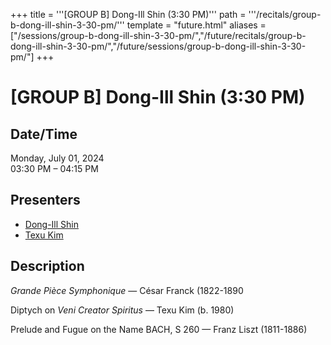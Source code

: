 +++
title = '''[GROUP B] Dong-Ill Shin (3:30 PM)'''
path = '''/recitals/group-b-dong-ill-shin-3-30-pm/'''
template = "future.html"
aliases = ["/sessions/group-b-dong-ill-shin-3-30-pm/","/future/recitals/group-b-dong-ill-shin-3-30-pm/","/future/sessions/group-b-dong-ill-shin-3-30-pm/"]
+++

<h1>[GROUP B] Dong-Ill Shin (3:30 PM)</h1>

<h2>Date/Time</h2>
<p>Monday, July 01, 2024<br>
03:30 PM – 04:15 PM</p>
<h2>Presenters</h2>
<ul>
<li><a href="/performers/dong-ill-shin/">Dong-Ill Shin</a></li>
<li><a href="/composers/texu-kim/">Texu Kim</a></li>
</ul>
<h2>Description</h2>

<div class="ag87-crtemvc-hsbk"><div class="css-vsf5of"><p class="carina-rte-public-DraftStyleDefault-block"><span style="font-style: italic;">Grande Pièce Symphonique</span> — César Franck (1822-1890</p><p class="carina-rte-public-DraftStyleDefault-block">Diptych on <span style="font-style: italic;">Veni Creator Spiritus</span> — Texu Kim (b. 1980)</p><p class="carina-rte-public-DraftStyleDefault-block">Prelude and Fugue on the Name BACH, S 260 — Franz Liszt (1811-1886)</p></div></div>


